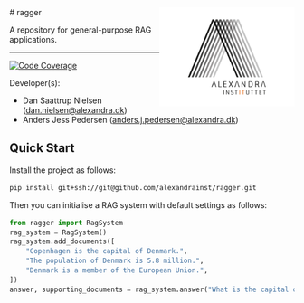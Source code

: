 <a href="https://github.com/alexandrainst/ragger">
  <img
    src="https://github.com/alexandrainst/ragger/raw/main/gfx/alexandra_logo.png"
    width="239"
    height="175"
    align="right"
  />
</a>
# ragger

A repository for general-purpose RAG applications.

______________________________________________________________________
[![Code Coverage](https://img.shields.io/badge/Coverage-67%25-yellow.svg)](https://github.com/alexandrainst/ragger/tree/main/tests)


Developer(s):

- Dan Saattrup Nielsen (dan.nielsen@alexandra.dk)
- Anders Jess Pedersen (anders.j.pedersen@alexandra.dk)


## Quick Start

Install the project as follows:

```bash
pip install git+ssh://git@github.com/alexandrainst/ragger.git
```

Then you can initialise a RAG system with default settings as follows:

```python
from ragger import RagSystem
rag_system = RagSystem()
rag_system.add_documents([
	"Copenhagen is the capital of Denmark.",
	"The population of Denmark is 5.8 million.",
	"Denmark is a member of the European Union.",
])
answer, supporting_documents = rag_system.answer("What is the capital of Denmark?")
```
